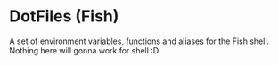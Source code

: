 # DotFiles (Fish)

A set of environment variables, functions and aliases for the Fish shell. Nothing here will gonna work for shell :D
